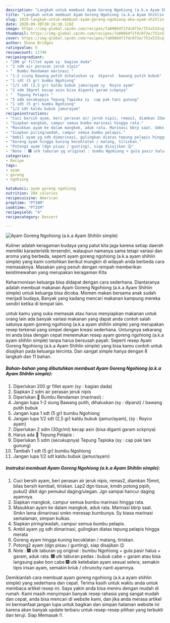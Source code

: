```yaml
---
description: "Langkah untuk membuat Ayam Goreng Ngohiong (a.k.a Ayam Shihlin simple) Cepat"
title: "Langkah untuk membuat Ayam Goreng Ngohiong (a.k.a Ayam Shihlin simple) Cepat"
slug: 1919-langkah-untuk-membuat-ayam-goreng-ngohiong-aka-ayam-shihlin-simple-cepat
date: 2020-09-30T20:16:18.119Z
image: https://img-global.cpcdn.com/recipes/7a09664f1fdc072e/751x532cq70/ayam-goreng-ngohiong-aka-ayam-shihlin-simple-foto-resep-utama.jpg
thumbnail: https://img-global.cpcdn.com/recipes/7a09664f1fdc072e/751x532cq70/ayam-goreng-ngohiong-aka-ayam-shihlin-simple-foto-resep-utama.jpg
cover: https://img-global.cpcdn.com/recipes/7a09664f1fdc072e/751x532cq70/ayam-goreng-ngohiong-aka-ayam-shihlin-simple-foto-resep-utama.jpg
author: Shane Bridges
ratingvalue: 5
reviewcount: 11748
recipeingredient:
- "200 gr fillet ayam sy  bagian dada"
- "2 sdm air perasan jeruk nipis"
- "  Bumbu Rendaman marinasi "
- "1-2 siung Bawang putih dihaluskan sy  diparut  bawang putih bubuk"
- "1 sdt (5 gr) bumbu Ngohiong"
- "1/2 sdt (2,5 gr) kaldu bubuk jamurayam sy  Royco ayam"
- "2 sdm 30grml kecap asin bisa diganti garam sckpnya"
- "  Tepung Pelapis "
- "5 sdm secukupnya Tepung Tapioka sy  cap pak tani gunung"
- "1 sdt (5 gr) bumbu Ngohiong"
- "1/2 sdt kaldu bubuk jamurayam"
recipeinstructions:
- "Cuci bersih ayam, beri perasan air jeruk nipis, remas2, diamkan 15mnt, bilas bersih kembali, tiriskan. Lap2 dgn tissue, kmdn potong pipih, pukul2 dikit dgn pemukul daging/ulegan. Jgn sampai hancur daging ayamnya."
- "Siapkan mangkok, campur semua bumbu marinasi hingga rata."
- "Masukkan ayam ke dalam mangkok, aduk rata. Marinasi bbrp saat. Smkn lama dimarinasi smkn meresap bumbunya. Sy biasa marinasi semalaman, simpan kulkas."
- "Siapkan piring/wadah, campur semua bumbu pelapis."
- "Ambil ayam yg sdh dimarinasi, gulingkan diatas tepung pelapis hingga merata"
- "Goreng ayam hingga kuning kecoklatan / matang, tiriskan."
- "Potong2 ayam (dgn pisau / gunting), siap disajikan 😉"
- "Note : 🎆 utk taburan yg original : bumbu Ngohiong + gula pasir halus + garam, aduk rata. 🎆 utk taburan pedas : bubuk cabe + garam atau bisa langsung pake bon cabe 🎆 utk ketebalan ayam sesuai selera, semakin tipis irisan ayam, semakin kriuk / chrunchy nanti ayamnya."
categories:
- Recipe
tags:
- ayam
- goreng
- ngohiong

katakunci: ayam goreng ngohiong 
nutrition: 284 calories
recipecuisine: American
preptime: "PT30M"
cooktime: "PT35M"
recipeyield: "4"
recipecategory: Dessert

---
```



![Ayam Goreng Ngohiong (a.k.a Ayam Shihlin simple)](https://img-global.cpcdn.com/recipes/7a09664f1fdc072e/751x532cq70/ayam-goreng-ngohiong-aka-ayam-shihlin-simple-foto-resep-utama.jpg)

Kuliner adalah keragaman budaya yang patut kita jaga karena setiap daerah memiliki karasteristik tersendiri, walaupun namanya sama tetapi variasi dan aroma yang berbeda, seperti ayam goreng ngohiong (a.k.a ayam shihlin simple) yang kami contohkan berikut mungkin di wilayah anda berbeda cara memasaknya. Masakan yang penuh dengan rempah memberikan keistimewahan yang merupakan keragaman Kita

Keharmonisan keluarga bisa didapat dengan cara sederhana. Diantaranya adalah membuat makanan Ayam Goreng Ngohiong (a.k.a Ayam Shihlin simple) untuk keluarga bisa dicoba. Momen makan bersama anak sudah menjadi budaya, Banyak yang kadang mencari makanan kampung mereka sendiri ketika di tempat lain.



untuk kamu yang suka memasak atau harus menyiapkan makanan untuk orang lain ada banyak variasi makanan yang dapat anda contoh salah satunya ayam goreng ngohiong (a.k.a ayam shihlin simple) yang merupakan resep terkenal yang simpel dengan kreasi sederhana. Untungnya sekarang ini anda bisa dengan cepat menemukan resep ayam goreng ngohiong (a.k.a ayam shihlin simple) tanpa harus bersusah payah.
Seperti resep Ayam Goreng Ngohiong (a.k.a Ayam Shihlin simple) yang bisa kamu contoh untuk disajikan pada keluarga tercinta. Dan sangat simple hanya dengan 8 langkah dan 11 bahan.


<!--inarticleads1-->

##### Bahan-bahan yang dibutuhkan membuat Ayam Goreng Ngohiong (a.k.a Ayam Shihlin simple):

1. Diperlukan 200 gr fillet ayam (sy : bagian dada)
1. Siapkan 2 sdm air perasan jeruk nipis
1. Diperlukan  🌠 Bumbu Rendaman (marinasi) :
1. Jangan lupa 1-2 siung Bawang putih, dihaluskan (sy : diparut) / bawang putih bubuk
1. Jangan lupa 1 sdt (5 gr) bumbu Ngohiong
1. Jangan lupa 1/2 sdt (2,5 gr) kaldu bubuk (jamur/ayam), (sy : Royco ayam)
1. Diperlukan 2 sdm (30gr/ml) kecap asin (bisa diganti garam sckpnya)
1. Harus ada  🌠 Tepung Pelapis :
1. Diperlukan 5 sdm (secukupnya) Tepung Tapioka (sy : cap pak tani gunung)
1. Tambah 1 sdt (5 gr) bumbu Ngohiong
1. Jangan lupa 1/2 sdt kaldu bubuk (jamur/ayam)




<!--inarticleads2-->

##### Instruksi membuat  Ayam Goreng Ngohiong (a.k.a Ayam Shihlin simple):

1. Cuci bersih ayam, beri perasan air jeruk nipis, remas2, diamkan 15mnt, bilas bersih kembali, tiriskan. Lap2 dgn tissue, kmdn potong pipih, pukul2 dikit dgn pemukul daging/ulegan. Jgn sampai hancur daging ayamnya.
1. Siapkan mangkok, campur semua bumbu marinasi hingga rata.
1. Masukkan ayam ke dalam mangkok, aduk rata. Marinasi bbrp saat. Smkn lama dimarinasi smkn meresap bumbunya. Sy biasa marinasi semalaman, simpan kulkas.
1. Siapkan piring/wadah, campur semua bumbu pelapis.
1. Ambil ayam yg sdh dimarinasi, gulingkan diatas tepung pelapis hingga merata
1. Goreng ayam hingga kuning kecoklatan / matang, tiriskan.
1. Potong2 ayam (dgn pisau / gunting), siap disajikan 😉
1. Note : 🎆 utk taburan yg original : bumbu Ngohiong + gula pasir halus + garam, aduk rata. 🎆 utk taburan pedas : bubuk cabe + garam atau bisa langsung pake bon cabe 🎆 utk ketebalan ayam sesuai selera, semakin tipis irisan ayam, semakin kriuk / chrunchy nanti ayamnya.




Demikianlah cara membuat ayam goreng ngohiong (a.k.a ayam shihlin simple) yang sederhana dan cepat. Terima kasih untuk waktu anda untuk membaca artikel resep ini. Saya yakin anda bisa meniru dengan mudah di rumah. Kami masih menyimpan banyak resep rahasia yang sangat mudah dan cepat, anda bisa mencari di website kami, dan jika anda merasa artikel ini bermanfaat jangan lupa untuk bagikan dan simpan halaman website ini karena akan banyak update terbaru untuk resep-resep pilihan yang terbukti dan teruji. Siap Memasak !!. 

